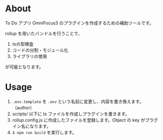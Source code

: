 # About
To Do アプリ OmniFocus3 のプラグインを作成するための補助ツールです。

rollup を用いたバンドルを行うことで、

1. tsの型検査
2. コードの分割・モジュール化
3. ライブラリの使用

が可能となります。

# Usage
1. `.env.template` を `.env` という名前に変更し、内容を書き換えます。（author）
2. scripts/ 以下に ts ファイルを作成しプラグインを書きます。
3. rollup.config.js に作成したファイルを登録します。Object の key がプラグイン名になります。
4. `$ npm run build` を実行します。
